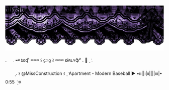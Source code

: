 ![image alt](https://github.com/Mequott/Mequott/blob/7ee0a23afa0af92c68d998f4696542dff3ace9a1/Untitled1812_20250930214404.png) 

. ㅤ                         𓈒    🗝    ȶɛɖ¹ ⏔⏔⏔ ꒰ ᧔ෆ᧓ ꒱ ⏔⏔⏔ ɛɨʀʟʏֆ²    𝅄     🪻     ۪   ݁   𓈒 


ㅤㅤ ۪      𝅄     ꒰  @MissConstruction  ꒱    ۪   ݁  Apartment - Modern Baseball ▶︎ •၊၊||၊|။||||။‌‌‌‌‌၊|• 0:55    ݁   ۪    ꥟ 
